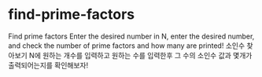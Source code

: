# find-prime-factors
Find prime factors Enter the desired number in N, enter the desired number, and check the number of prime factors and how many are printed! 소인수 찾아보기 N에 원하는 개수를 입력하고 원하는 수를 입력한후 그 수의 소인수 값과 몇개가 출력되어는지를 확인해보자!

